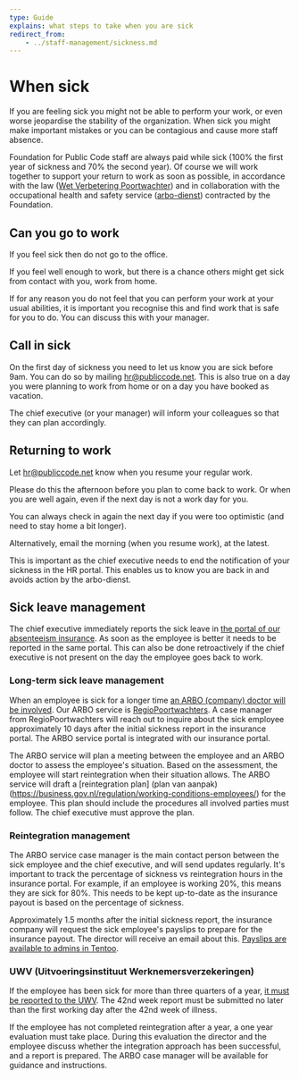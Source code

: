 ```yaml
---
type: Guide
explains: what steps to take when you are sick
redirect_from:
    - ../staff-management/sickness.md
---
```


# When sick

If you are feeling sick you might not be able to perform your work, or even worse jeopardise the stability of the organization.
When sick you might make important mistakes or you can be contagious and cause more staff absence.

Foundation for Public Code staff are always paid while sick (100% the first year of sickness and 70% the second year).
Of course we will work together to support your return to work as soon as possible, in accordance with the law ([Wet Verbetering Poortwachter](https://www.arboportaal.nl/onderwerpen/wet-verbetering-poortwachter)) and in collaboration with the occupational health and safety service ([arbo-dienst](https://nl.wikipedia.org/wiki/Arbodienst)) contracted by the Foundation.

## Can you go to work

If you feel sick then do not go to the office.

If you feel well enough to work, but there is a chance others might get sick from contact with you, work from home.

If for any reason you do not feel that you can perform your work at your usual abilities, it is important you recognise this and find work that is safe for you to do. You can discuss this with your manager.

## Call in sick

On the first day of sickness you need to let us know you are sick before 9am. You can do so by mailing <hr@publiccode.net>.
This is also true on a day you were planning to work from home or on a day you have booked as vacation.

The chief executive (or your manager) will inform your colleagues so that they can plan accordingly.

## Returning to work

Let <hr@publiccode.net> know when you resume your regular work.

Please do this the afternoon before you plan to come back to work. Or when you are well again, even if the next day is not a work day for you.

You can always check in again the next day if you were too optimistic (and need to stay home a bit longer).

Alternatively, email the morning (when you resume work), at the latest.

This is important as the chief executive needs to end the notification of your sickness in the HR portal.
This enables us to know you are back in and avoids action by the arbo-dienst.

## Sick leave management

The chief executive immediately reports the sick leave in [the portal of our absenteeism insurance](https://mijnwerkgeversportaal.acumen.nl/index3.html).
As soon as the employee is better it needs to be reported in the same portal. This can also be done retroactively if the chief executive is not present on the day the employee goes back to work.

### Long-term sick leave management

When an employee is sick for a longer time [an ARBO (company) doctor will be involved](https://www.arboned.nl/en/absence-support/company-doctor-as-specialist). Our ARBO service is [RegioPoortwachters](https://www.regiopoortwachters.nl/). A case manager from RegioPoortwachters will reach out to inquire about the sick employee approximately 10 days after the initial sickness report in the insurance portal. The ARBO service portal is integrated with our insurance portal.

The ARBO service will plan a meeting between the employee and an ARBO doctor to assess the employee's situation. Based on the assessment, the employee will start reintegration when their situation allows. The ARBO service will draft a [reintegration plan] (plan van aanpak)(https://business.gov.nl/regulation/working-conditions-employees/) for the employee. This plan should include the procedures all involved parties must follow. The chief executive must approve the plan.

### Reintegration management

The ARBO service case manager is the main contact person between the sick employee and the chief executive, and will send updates regularly. It's important to track the percentage of sickness vs reintegration hours in the insurance portal. For example, if an employee is working 20%, this means they are sick for 80%. This needs to be kept up-to-date as the insurance payout is based on the percentage of sickness.

Approximately 1.5 months after the initial sickness report, the insurance company will request the sick employee's payslips to prepare for the insurance payout. The director will receive an email about this. [Payslips are available to admins in Tentoo](https://about.publiccode.net/activities/tool-management/tentoo.html).

### UWV (Uitvoeringsinstituut Werknemersverzekeringen)

If the employee has been sick for more than three quarters of a year, [it must be reported to the UWV](https://www.uwv.nl/werkgevers/werknemer-is-ziek/loondoorbetaling/werknemer-is-langdurig-ziek/index.aspx). The 42nd week report must be submitted no later than the first working day after the 42nd week of illness. 

If the employee has not completed reintegration after a year, a one year evaluation must take place. During this evaluation the director and the employee discuss whether the integration approach has been successful, and a report is prepared. The ARBO case manager will be available for guidance and instructions.
